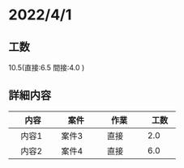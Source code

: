 ﻿# 2022/4/1

## 工数
10.5(直接:6.5 間接:4.0 )

## 詳細内容
| 　内容　 | 　案件　 | 　作業　 | 　工数　 |
| ------------- | ------------- | ------------- | ------------- |
| 　内容1 | 　案件3　 | 　直接　 | 　2.0　  |
| 　内容2 | 　案件4　 | 　直接　 | 　6.0　  |
